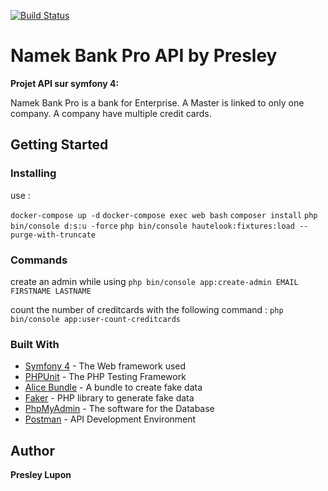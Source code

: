 [![Build Status](https://travis-ci.com/presley972/Namek-Bank-Pro-API.svg?branch=master)](https://travis-ci.com/presley972/Namek-Bank-Pro-API)

# Namek Bank Pro API by Presley

**Projet API sur symfony 4:**

Namek Bank Pro is a bank for Enterprise. A ​Master ​is linked to ​only one​ company. A ​company ​have ​multiple credit cards​.

## Getting Started

### Installing

 use : 
 
 ``docker-compose up -d``
 ``docker-compose exec web bash``
 ``composer install``
 ``php bin/console d:s:u -force``
 ```php bin/console hautelook:fixtures:load --purge-with-truncate```


### Commands
create an admin while using ``php bin/console app:create-admin EMAIL FIRSTNAME LASTNAME``

count the number of creditcards with the following command : ``php bin/console app:user-count-creditcards``

### Built With
* [Symfony 4](https://symfony.com/4) - The Web framework used
* [PHPUnit](https://phpunit.de/) - The PHP Testing Framework
* [Alice Bundle](https://github.com/nelmio/alice) - A bundle to create fake data
* [Faker](https://github.com/fzaninotto/Faker) - PHP library to generate fake data
* [PhpMyAdmin](https://www.phpmyadmin.net/) - The software for the Database
* [Postman](https://www.getpostman.com/) - API Development Environment

## Author
**Presley Lupon** 